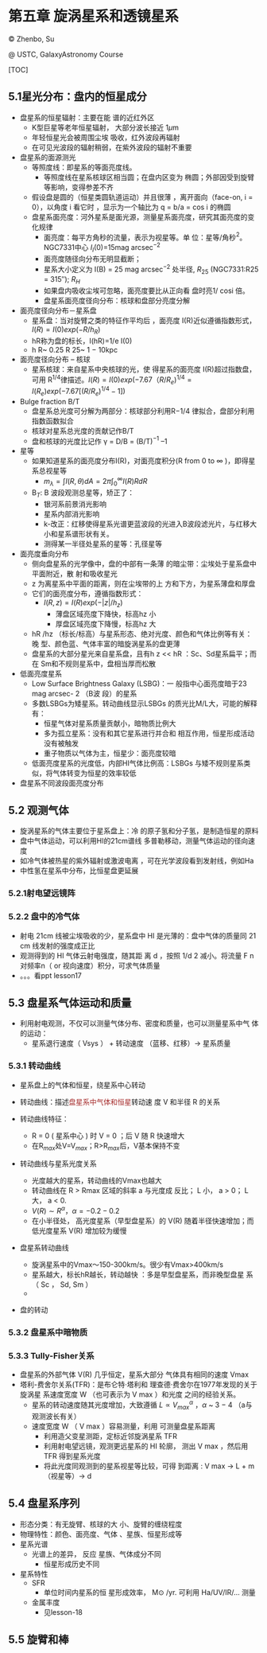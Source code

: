 # 第五章 旋涡星系和透镜星系

© Zhenbo, Su 

@ USTC, GalaxyAstronomy Course

[TOC]

## 5.1星光分布：盘内的恒星成分

* 盘星系的恒星辐射：主要在能 谱的近红外区
  * K型巨星等老年恒星辐射， 大部分波长接近 1$\mu$m
  * 年轻恒星光会被周围尘埃 吸收，红外波段再辐射
  * 在可见光波段的辐射稍弱，在紫外波段的辐射不重要
* 盘星系的面源测光
  * 等照度线：即星系的等面亮度线。
    * 等照度线在星系核球区相当圆；在盘内区变为 椭圆；外部因受到旋臂等影响，变得参差不齐
  * 假设盘是圆的（恒星类圆轨道运动）并且很薄 ，离开面向（face-on, i = 0），以角度 i 看它时 ，显示为一个轴比为 q = b/a = cos i 的椭圆
  * 盘星系面亮度：河外星系是面光源，测量星系面亮度，研究其面亮度的变化规律
    * 面亮度：每平方角秒的流量，表示为视星等。单 位：星等/角秒$^2$。NGC7331中心 $I_{I}$(0)=15mag arcsec$^{-2}$
    * 面亮度随径向分布无明显截断；
    * 星系大小定义为 I(B) = 25 mag arcsec$^{-2}$ 处半径, $R_{25}$ (NGC7331:R25 = 315″); $R_{H}$ 
    * 如果盘内吸收尘埃可忽略，面亮度要比从正向看 盘时亮1/ cosi 倍。
    * 盘星系面亮度径向分布：核球和盘部分亮度分解
* 面亮度径向分布－星系盘
  * 星系盘：当对旋臂之类的特征作平均后 ，面亮度 I(R)近似遵循指数形式，$I(R)=I(0)exp(-R/h_R)$
  * hR称为盘的标长，I(hR)=1/e I(0)
  * h R~ 0.25 R 25~ 1 − 10kpc
* 面亮度径向分布 – 核球
  * 星系核球：来自星系中央核球的光，使 得星系的面亮度 I(R)超过指数盘，可用 R$^{1/4}$律描述。$I(R)=I(0)exp(-7.67（R/R_e)^{1/4}=I(R_e)exp(-7.67[(R/R_e)^{1/4}-1])$
* Bulge fraction B/T
  * 盘星系总光度可分解为两部分：核球部分利用R−1/4  律拟合，盘部分利用指数函数拟合
  * 核球对星系总光度的贡献记作B/T
  * 盘和核球的光度比记作 γ = D/B = (B/T)$^{-1}$ –1
* 星等
  * 如果知道星系的面亮度分布I(R)，对面亮度积分(R from 0 to ∞ )，即得星系总视星等
    * $m_{\lambda}=\int I(R,\theta)dA=2\pi\int_0^{\infty}I(R)RdR$
  * B$_T$: B 波段观测总星等，矫正了：
    * 银河系前景消光影响
    * 星系内部消光影响
    * k-改正：红移使得星系光谱更蓝波段的光进入B波段滤光片，与红移大小和星系谱形状有关。
    * 测得某一半径处星系的星等：孔径星等
* 面亮度垂向分布
  * 侧向盘星系的光学像中，盘的中部有一条薄 的暗尘带：尘埃处于星系盘中平面附近，散 射和吸收星光
  * z 为离星系中平面的距离，则在尘埃带的上 方和下方，为星系薄盘和厚盘
  * 它们的面亮度分布，遵循指数形式：
    * $I(R,z)=I(R)exp(-|z|/h_z)$
      * 薄盘区域亮度下降快，标高hz 小
      * 厚盘区域亮度下降慢，标高hz 大
  * hR /hz （标长/标高）与星系形态、绝对光度、颜色和气体比例等有关：晚 型、颜色蓝、气体丰富的暗旋涡星系的盘更薄
  * 盘星系的大部分星光来自星系盘，且有h z << hR ：Sc、Sd星系扁平；而在 Sm和不规则星系中，盘相当厚而松散
* 低面亮度星系
  * Low Surface Brightness Galaxy (LSBG)：一 般指中心面亮度暗于23 mag arcsec- 2 （B波 段）的星系
  * 多数LSBGs为矮星系。转动曲线显示LSBGs 的质光比M/L大，可能的解释有：
    * 恒星气体对星系质量贡献小，暗物质比例大
    * 多为孤立星系：没有和其它星系进行并合和 相互作用，恒星形成活动没有被触发
    * 重子物质以气体为主，恒星少：面亮度较暗
  * 低面亮度星系的光度低，内部HI气体比例高：LSBGs 与矮不规则星系类似，将气体转变为恒星的效率较低
* 盘星系不同波段面亮度分布

## 5.2 观测气体

* 旋涡星系的气体主要位于星系盘上：冷 的原子氢和分子氢，是制造恒星的原料
* 盘中气体运动，可以利用HI的21cm谱线 多普勒移动，测量气体运动的径向速度
* 如冷气体被热星的紫外辐射或激波电离 ，可在光学波段看到发射线，例如Ha
* 中性氢在星系中分布，比恒星盘更延展

### 5.2.1射电望远镜阵

### 5.2.2 盘中的冷气体

* 射电 21cm 线被尘埃吸收的少，星系盘中 HI 是光薄的：盘中气体的质量同 21 cm 线发射的强度成正比
* 观测得到的 HI 气体云射电强度，随其距 离 d ，按照 1/d 2 减小。将流量 F n 对频率n（ or 视向速度）积分，可求气体质量
* 。。。看ppt lesson17



## 5.3 盘星系气体运动和质量

* 利用射电观测，不仅可以测量气体分布、密度和质量，也可以测量星系中气 体的运动：
  * 星系退行速度（ Vsys ） + 转动速度 （蓝移、红移）-> 星系质量

### 5.3.1 转动曲线

* 星系盘上的气体和恒星，绕星系中心转动
* 转动曲线：描述<font color='brown'>盘星系中气体和恒星</font>转动速 度 V 和半径 R 的关系
* 转动曲线特征：
  * R = 0 ( 星系中心 ) 时 V = 0 ；后 V 随 R 快速增大
  * 在R$_{max}$处V=V$_{max}$；R>R$_{max}$后，V基本保持不变
* 转动曲线与星系光度关系
  * 光度越大的星系，转动曲线的Vmax也越大
  * 转动曲线在 R > Rmax 区域的斜率 a 与光度成 反比； L 小， a > 0； L 大， a < 0.
  * $V(R)\sim R^{\alpha}，\alpha=-0.2-0.2$
  * 在小半径处， 高光度星系（早型盘星系）的 V(R) 随着半径快速增加；而低光度星系 V(R) 增加较为缓慢
* 盘星系转动曲线
  * 旋涡星系中的Vmax～150-300km/s。很少有Vmax>400km/s
  * 星系越大，标长hR越长，转动越快 ：多是早型盘星系，而非晚型盘星 系（ Sc ， Sd, Sm ）
  * 

* 盘的转动

### 5.3.2 盘星系中暗物质

### 5.3.3 Tully-Fisher关系

* 盘星系的外部气体 V(R) 几乎恒定，星系大部分 气体具有相同的速度 Vmax
* 塔利-费舍尔关系(TFR)：是布仑特·塔利和 理查德·费舍尔在1977年发现的关于旋涡星 系速度宽度 W （也可表示为 V max ）和光度 之间的经验关系。
  * 星系的转动速度随其光度增加，大致遵循 $L\propto V_{max}^{\alpha}$ ，$\alpha$ ~ 3 − 4 （a与观测波长有关）
  * 速度宽度 W （ V max ）容易测量，利用 可测量盘星系距离
    * 利用造父变星测距，定标近邻旋涡星系 TFR
    * 利用射电望远镜，观测更远星系的 HI 轮廓， 测出 V max ，然后用 TFR 得到星系光度
    * 将此光度同观测到的星系视星等比较，可得 到距离 : V max -> L + m （视星等）-> d

## 5.4 盘星系序列

* 形态分类：有⽆旋臂、核球的⼤ 小、旋臂的缠绕程度
* 物理特性：颜⾊、面亮度、⽓体 、星族、恒星形成等
* 星系光谱
  * 光谱上的差异， 反应 星族、⽓体成分不同
    * 恒星形成历史不同
* 星系特性
  * SFR
    * 单位时间内星系的恒 星形成效率， M⊙ /yr. 可利用 Ha/UV/IR/… 测量
  * 金属丰度
    * 见lesson-18

## 5.5 旋臂和棒



